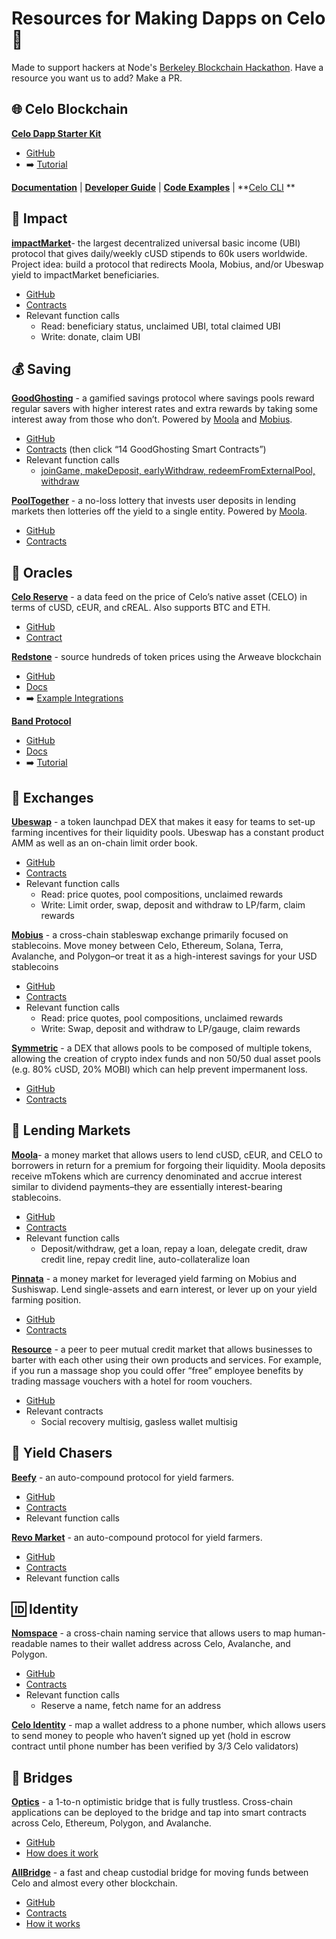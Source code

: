 # Resources for Making Dapps on Celo 💫
Made to support hackers at Node's [Berkeley Blockchain Hackathon](https://thenode.fi/hackathon). Have a resource you want us to add? Make a PR.



## **🌐  Celo Blockchain**

**[Celo Dapp Starter Kit](https://github.com/celo-org/celo-progressive-dapp-starter)**



* [GitHub](https://github.com/celo-org/celo-progressive-dapp-starter)
* ➡️ [Tutorial](https://joenyzio.medium.com/build-celo-dapps-in-15-minutes-or-less-438ea954d0b1)

**[Documentation](https://docs.celo.org/)**   |   **[Developer Guide](https://docs.celo.org/developer-guide/overview)**   |   **[Code Examples](https://docs.celo.org/developer-guide/start)**   |   **[Celo CLI](https://docs.celo.org/command-line-interface/introduction) **


## **🌱  Impact**

**[impactMarket](http://impactmarket.com)**- the largest decentralized universal basic income (UBI) protocol that gives daily/weekly cUSD stipends to 60k users worldwide. Project idea: build a protocol that redirects Moola, Mobius, and/or Ubeswap yield to impactMarket beneficiaries.



* [GitHub](https://github.com/impactMarket)
* [Contracts](https://github.com/impactMarket/impact-market-smart-contracts/tree/main/contracts)
* Relevant function calls
    * Read: beneficiary status, unclaimed UBI, total claimed UBI
    * Write: donate, claim UBI


## **💰  Saving**

**[GoodGhosting](https://goodghosting.com/#/)** - a gamified savings protocol where savings pools reward regular savers with higher interest rates and extra rewards by taking some interest away from those who don’t. Powered by [Moola](moola.market) and [Mobius](mobius.money).



* [GitHub](https://github.com/Good-Ghosting/goodghosting-protocol-v0)
* [Contracts](https://dappradar.com/celo/defi/goodghosting) (then click “14 GoodGhosting Smart Contracts”)
* Relevant function calls
    * [joinGame, makeDeposit, earlyWithdraw, redeemFromExternalPool, withdraw](https://docs.goodghosting.com/docs/game-mechanics-and-technical)

**[PoolTogether](https://pooltogether.com/)** - a no-loss lottery that invests user deposits in lending markets then lotteries off the yield to a single entity. Powered by [Moola](moola.market).



* [GitHub](https://github.com/pooltogether)
* [Contracts](https://v3.docs.pooltogether.com/)


## **📡  Oracles**

**[Celo Reserve](https://docs.celo.org/celo-codebase/protocol/stability/oracles)** - a data feed on the price of Celo’s native asset (CELO) in terms of cUSD, cEUR, and cREAL. Also supports BTC and ETH.



* [GitHub](https://github.com/celo-org/celo-oracle)
* [Contract](https://github.com/celo-org/celo-monorepo/blob/master/packages/protocol/contracts/stability/SortedOracles.sol)

**[Redstone](http://app.redstone.finance.)** - source hundreds of token prices using the Arweave blockchain



* [GitHub](https://github.com/redstone-finance)
* [Docs](https://github.com/redstone-finance/redstone-node/blob/main/docs/COMPILED_ORACLE_DOCS.md)
* ➡️ [Example Integrations](https://github.com/redstone-finance/redstone-evm-connector-examples)

**[Band Protocol](https://bandprotocol.com/)**



* [GitHub](https://github.com/bandprotocol)
* [Docs](https://docs.bandchain.org/)
* ➡️ [Tutorial](https://docs.celo.org/celo-codebase/protocol/oracles/band-protocol-how-to)


## **💱  Exchanges**

**[Ubeswap](ubeswap.org)** - a token launchpad DEX that makes it easy for teams to set-up farming incentives for their liquidity pools. Ubeswap has a constant product AMM as well as an on-chain limit order book.



* [GitHub](https://github.com/Ubeswap)
* [Contracts](https://docs.ubeswap.org/code-and-contracts/overview)
* Relevant function calls
    * Read: price quotes, pool compositions, unclaimed rewards
    * Write: Limit order, swap, deposit and withdraw to LP/farm, claim rewards

**[Mobius](mobius.money)** - a cross-chain stableswap exchange primarily focused on stablecoins. Move money between Celo, Ethereum, Solana, Terra, Avalanche, and Polygon–or treat it as a high-interest savings for your USD stablecoins



* [GitHub](https://github.com/mobiusAMM)
* [Contracts](https://opencelo.gitbook.io/mobius/)
* Relevant function calls
    * Read: price quotes, pool compositions, unclaimed rewards
    * Write: Swap, deposit and withdraw to LP/gauge, claim rewards

**[Symmetric](symmetric.finance)** - a DEX that allows pools to be composed of multiple tokens, allowing the creation of crypto index funds and non 50/50 dual asset pools (e.g. 80% cUSD, 20% MOBI) which can help prevent impermanent loss.



* [GitHub](https://github.com/centfinance)
* [Contracts](https://docs.google.com/spreadsheets/d/12HS-AMMYqvqqxb9qL9LJsG2X9EQkR3gxH5J0GB3DM0I/edit#gid=324163664)


## **🏦  Lending Markets**

**[Moola](moola.market)**- a money market that allows users to lend cUSD, cEUR, and CELO to borrowers in return for a premium for forgoing their liquidity. Moola deposits receive mTokens which are currency denominated and accrue interest similar to dividend payments–they are essentially interest-bearing stablecoins.



* [GitHub](https://github.com/moolamarket)
* [Contracts](https://drive.google.com/file/d/1xGQl625ytbGB8Rt65xK5dnC1wUtfWPJ6/view?usp=sharing)
* Relevant function calls
    * Deposit/withdraw, get a loan, repay a loan, delegate credit, draw credit line, repay credit line, auto-collateralize loan

**[Pinnata](dahlia.finance)** - a money market for leveraged yield farming on Mobius and Sushiswap. Lend single-assets and earn interest, or lever up on your yield farming position. 



* [GitHub](https://github.com/Pinnata/pinnata-contracts-celo)
* [Contracts](https://github.com/Pinnata/pinnata-contracts-celo/tree/master/contracts)

**[Resource](resourcenetwork.co)** - a peer to peer mutual credit market that allows businesses to barter with each other using their own products and services. For example, if you run a massage shop you could offer “free” employee benefits by trading massage vouchers with a hotel for room vouchers. 



* [GitHub](https://github.com/ReSource-Network/)
* Relevant contracts
    * Social recovery multisig, gasless wallet multisig


## **🤑  Yield Chasers**

**[Beefy](https://beefy.finance/)** - an auto-compound protocol for yield farmers.



* [GitHub](https://github.com/beefyfinance)
* [Contracts](https://docs.beefy.com/additional-resources/code-repositories)
* Relevant function calls

**[Revo Market](https://revo.market/#/)** - an auto-compound protocol for yield farmers.



* [GitHub](https://github.com/revo-market)
* [Contracts](https://docs.revo.market/dyor/contracts)
* Relevant function calls


## **🆔  Identity**

**[Nomspace](nom.space)** - a cross-chain naming service that allows users to map human-readable names to their wallet address across Celo, Avalanche, and Polygon.



* [GitHub](https://github.com/Nomspace)
* [Contracts](https://github.com/nomspace/xnom-contracts)
* Relevant function calls
    * Reserve a name, fetch name for an address

**<span style="text-decoration:underline;">[Celo Identity](https://docs.celo.org/celo-codebase/protocol/identity)</span>** - map a wallet address to a phone number, which allows users to send money to people who haven’t signed up yet (hold in escrow contract until phone number has been verified by 3/3 Celo validators) 


## **🌉  Bridges**

**[Optics](optics.xyz)** - a 1-to-n optimistic bridge that is fully trustless. Cross-chain applications can be deployed to the bridge and tap into smart contracts across Celo, Ethereum, Polygon, and Avalanche.



* [GitHub](https://github.com/celo-org/optics-monorepo)
* [How does it work](https://docs.celo.org/celo-codebase/protocol/optics)

**[AllBridge](allbridge.io)** - a fast and cheap custodial bridge for moving funds between Celo and almost every other blockchain.



* [GitHub](https://github.com/allbridge-io)
* [Contracts](https://docs.allbridge.io/allbridge-overview/bridge-contracts)
* [How it works](https://docs.allbridge.io/allbridge-overview/under-the-hood-of-allbridge)
